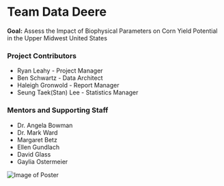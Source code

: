 # Team Data Deere

**Goal:** Assess the Impact of Biophysical Parameters on Corn Yield Potential in the Upper Midwest United States

### Project Contributors
* Ryan Leahy - Project Manager
* Ben Schwartz - Data Architect
* Haleigh Gronwold - Report Manager
* Seung Taek(Stan) Lee - Statistics Manager

### Mentors and Supporting Staff
* Dr. Angela Bowman
* Dr. Mark Ward
* Margaret Betz
* Ellen Gundlach
* David Glass
* Gaylia Ostermeier

![Image of Poster](https://github.com/leahy8/John-Deere-Project/blob/master/Media/John_Deere_Poster.png)
